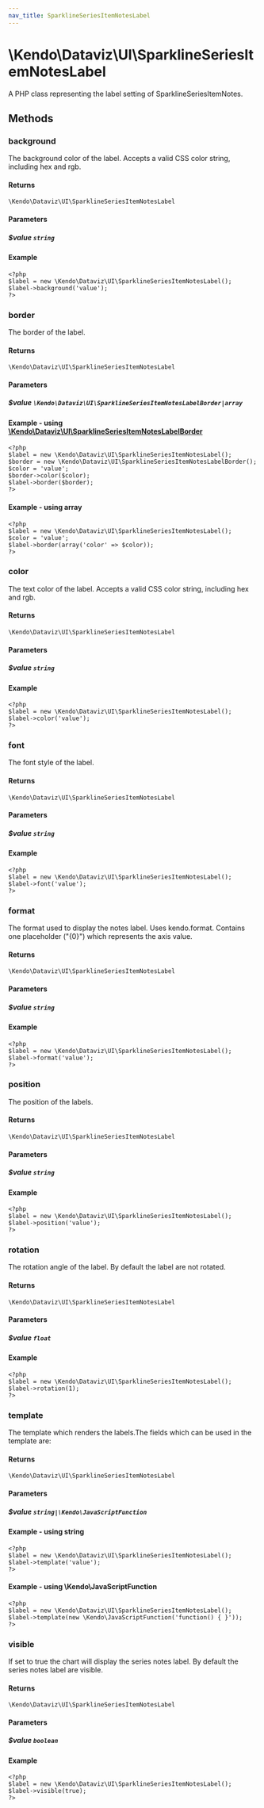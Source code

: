 ```yaml
---
nav_title: SparklineSeriesItemNotesLabel
---
```


# \Kendo\Dataviz\UI\SparklineSeriesItemNotesLabel

A PHP class representing the label setting of SparklineSeriesItemNotes.


## Methods

### background
The background color of the label. Accepts a valid CSS color string, including hex and rgb.

#### Returns
`\Kendo\Dataviz\UI\SparklineSeriesItemNotesLabel`

#### Parameters

##### $value `string`



#### Example 
    <?php
    $label = new \Kendo\Dataviz\UI\SparklineSeriesItemNotesLabel();
    $label->background('value');
    ?>

### border

The border of the label.

#### Returns
`\Kendo\Dataviz\UI\SparklineSeriesItemNotesLabel`

#### Parameters

##### $value `\Kendo\Dataviz\UI\SparklineSeriesItemNotesLabelBorder|array`


#### Example - using [\Kendo\Dataviz\UI\SparklineSeriesItemNotesLabelBorder](/kendo-ui/api/wrappers/php/Kendo/Dataviz/UI/SparklineSeriesItemNotesLabelBorder)
    <?php
    $label = new \Kendo\Dataviz\UI\SparklineSeriesItemNotesLabel();
    $border = new \Kendo\Dataviz\UI\SparklineSeriesItemNotesLabelBorder();
    $color = 'value';
    $border->color($color);
    $label->border($border);
    ?>

#### Example - using array

    <?php
    $label = new \Kendo\Dataviz\UI\SparklineSeriesItemNotesLabel();
    $color = 'value';
    $label->border(array('color' => $color));
    ?>

### color
The text color of the label. Accepts a valid CSS color string, including hex and rgb.

#### Returns
`\Kendo\Dataviz\UI\SparklineSeriesItemNotesLabel`

#### Parameters

##### $value `string`



#### Example 
    <?php
    $label = new \Kendo\Dataviz\UI\SparklineSeriesItemNotesLabel();
    $label->color('value');
    ?>

### font
The font style of the label.

#### Returns
`\Kendo\Dataviz\UI\SparklineSeriesItemNotesLabel`

#### Parameters

##### $value `string`



#### Example 
    <?php
    $label = new \Kendo\Dataviz\UI\SparklineSeriesItemNotesLabel();
    $label->font('value');
    ?>

### format
The format used to display the notes label. Uses kendo.format. Contains one placeholder ("{0}") which represents the axis value.

#### Returns
`\Kendo\Dataviz\UI\SparklineSeriesItemNotesLabel`

#### Parameters

##### $value `string`



#### Example 
    <?php
    $label = new \Kendo\Dataviz\UI\SparklineSeriesItemNotesLabel();
    $label->format('value');
    ?>

### position
The position of the labels.

#### Returns
`\Kendo\Dataviz\UI\SparklineSeriesItemNotesLabel`

#### Parameters

##### $value `string`



#### Example 
    <?php
    $label = new \Kendo\Dataviz\UI\SparklineSeriesItemNotesLabel();
    $label->position('value');
    ?>

### rotation
The rotation angle of the label. By default the label are not rotated.

#### Returns
`\Kendo\Dataviz\UI\SparklineSeriesItemNotesLabel`

#### Parameters

##### $value `float`



#### Example 
    <?php
    $label = new \Kendo\Dataviz\UI\SparklineSeriesItemNotesLabel();
    $label->rotation(1);
    ?>

### template
The template which renders the labels.The fields which can be used in the template are:

#### Returns
`\Kendo\Dataviz\UI\SparklineSeriesItemNotesLabel`

#### Parameters

##### $value `string|\Kendo\JavaScriptFunction`



#### Example  - using string
    <?php
    $label = new \Kendo\Dataviz\UI\SparklineSeriesItemNotesLabel();
    $label->template('value');
    ?>

#### Example  - using \Kendo\JavaScriptFunction
    <?php
    $label = new \Kendo\Dataviz\UI\SparklineSeriesItemNotesLabel();
    $label->template(new \Kendo\JavaScriptFunction('function() { }'));
    ?>

### visible
If set to true the chart will display the series notes label. By default the series notes label are visible.

#### Returns
`\Kendo\Dataviz\UI\SparklineSeriesItemNotesLabel`

#### Parameters

##### $value `boolean`



#### Example 
    <?php
    $label = new \Kendo\Dataviz\UI\SparklineSeriesItemNotesLabel();
    $label->visible(true);
    ?>

